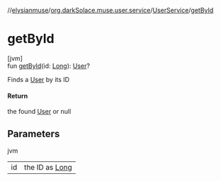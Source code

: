 //[elysianmuse](../../../index.md)/[org.darkSolace.muse.user.service](../index.md)/[UserService](index.md)/[getById](get-by-id.md)

# getById

[jvm]\
fun [getById](get-by-id.md)(id: [Long](https://kotlinlang.org/api/latest/jvm/stdlib/kotlin/-long/index.html)): [User](../../org.darkSolace.muse.user.model/-user/index.md)?

Finds a [User](../../org.darkSolace.muse.user.model/-user/index.md) by its ID

#### Return

the found [User](../../org.darkSolace.muse.user.model/-user/index.md) or null

## Parameters

jvm

| | |
|---|---|
| id | the ID as [Long](https://kotlinlang.org/api/latest/jvm/stdlib/kotlin/-long/index.html) |

